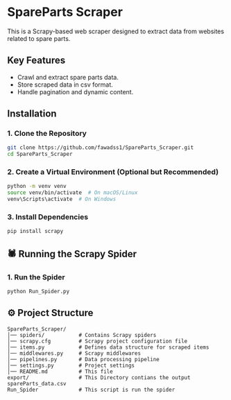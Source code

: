 # SpareParts Scraper

This is a Scrapy-based web scraper designed to extract data from websites related to spare parts.

## Key Features
- Crawl and extract spare parts data.
- Store scraped data in csv format.
- Handle pagination and dynamic content.

## Installation

### 1. Clone the Repository
```sh
git clone https://github.com/fawadss1/SpareParts_Scraper.git
cd SpareParts_Scraper
```

### 2. Create a Virtual Environment (Optional but Recommended)
```sh
python -m venv venv
source venv/bin/activate  # On macOS/Linux
venv\Scripts\activate  # On Windows
```

### 3. Install Dependencies
```sh
pip install scrapy
```

## 🕷️ Running the Scrapy Spider

### 1. Run the Spider
```sh
python Run_Spider.py
```

## ⚙️ Project Structure
```
SpareParts_Scraper/
│── spiders/           # Contains Scrapy spiders
│── scrapy.cfg         # Scrapy project configuration file
│── items.py           # Defines data structure for scraped items
│── middlewares.py     # Scrapy middlewares
│── pipelines.py       # Data processing pipeline
│── settings.py        # Project settings
│── README.md          # This file
export/                # This Directory contians the output spareParts_data.csv
Run_Spider             # This script is run the spider
```

